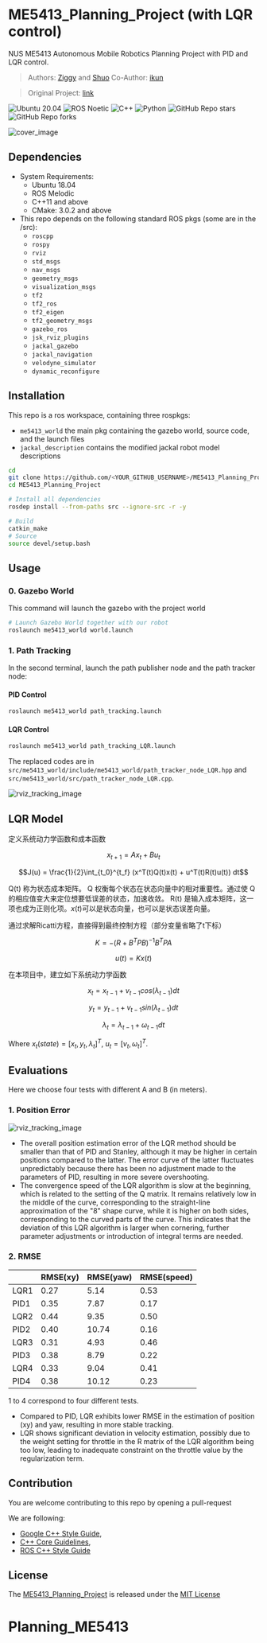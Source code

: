# ME5413_Planning_Project (with LQR control)

NUS ME5413 Autonomous Mobile Robotics Planning Project with PID and LQR control.


> Authors: [Ziggy](https://github.com/ziggyhuang) and [Shuo](https://github.com/SS47816)
> Co-Author: [ikun](https://github.com/ccoopq)

>Original Project: [link](https://github.com/NUS-Advanced-Robotics-Centre/ME5413_Planning_Project)

![Ubuntu 20.04](https://img.shields.io/badge/OS-Ubuntu_20.04-informational?style=flat&logo=ubuntu&logoColor=white&color=2bbc8a)
![ROS Noetic](https://img.shields.io/badge/Tools-ROS_Noetic-informational?style=flat&logo=ROS&logoColor=white&color=2bbc8a)
![C++](https://img.shields.io/badge/Code-C++-informational?style=flat&logo=c%2B%2B&logoColor=white&color=2bbc8a)
![Python](https://img.shields.io/badge/Code-Python-informational?style=flat&logo=Python&logoColor=white&color=2bbc8a)
![GitHub Repo stars](https://img.shields.io/github/stars/NUS-Advanced-Robotics-Centre/ME5413_Planning_Project?color=FFE333)
![GitHub Repo forks](https://img.shields.io/github/forks/NUS-Advanced-Robotics-Centre/ME5413_Planning_Project?color=FFE333)

![cover_image](src/me5413_world/media/rviz_overview.png)

## Dependencies

- System Requirements:
  - Ubuntu 18.04
  - ROS Melodic
  - C++11 and above
  - CMake: 3.0.2 and above
- This repo depends on the following standard ROS pkgs (some are in the /src):
  - `roscpp`
  - `rospy`
  - `rviz`
  - `std_msgs`
  - `nav_msgs`
  - `geometry_msgs`
  - `visualization_msgs`
  - `tf2`
  - `tf2_ros`
  - `tf2_eigen`
  - `tf2_geometry_msgs`
  - `gazebo_ros`
  - `jsk_rviz_plugins`
  - `jackal_gazebo`
  - `jackal_navigation`
  - `velodyne_simulator`
  - `dynamic_reconfigure`

## Installation

This repo is a ros workspace, containing three rospkgs:

- `me5413_world` the main pkg containing the gazebo world, source code, and the launch files
- `jackal_description` contains the modified jackal robot model descriptions

```bash
cd
git clone https://github.com/<YOUR_GITHUB_USERNAME>/ME5413_Planning_Project.git
cd ME5413_Planning_Project

# Install all dependencies
rosdep install --from-paths src --ignore-src -r -y

# Build
catkin_make
# Source
source devel/setup.bash
```

## Usage

### 0. Gazebo World

This command will launch the gazebo with the project world

```bash
# Launch Gazebo World together with our robot
roslaunch me5413_world world.launch
```

### 1. Path Tracking

In the second terminal, launch the path publisher node and the path tracker node:

#### PID Control
```bash
roslaunch me5413_world path_tracking.launch
```

#### LQR Control
```bash
roslaunch me5413_world path_tracking_LQR.launch
```
The replaced codes are in `src/me5413_world/include/me5413_world/path_tracker_node_LQR.hpp` and `src/me5413_world/src/path_tracker_node_LQR.cpp`.

![rviz_tracking_image](src/me5413_world/media/rviz_tracking.png)


## LQR Model
定义系统动力学函数和成本函数

$$x_{t+1}  =  Ax_t + Bu_t$$

$$J(u) = \frac{1}{2}\int_{t_0}^{t_f} (x^T(t)Q(t)x(t) + u^T(t)R(t)u(t)) dt$$

Q(t) 称为状态成本矩阵。 Q 权衡每个状态在状态向量中的相对重要性。通过使 Q 的相应值变大来定位想要低误差的状态，加速收敛。 R(t) 是输入成本矩阵，这一项也成为正则化项。$x(t)$可以是状态向量，也可以是状态误差向量。

通过求解Ricatti方程，直接得到最终控制方程（部分变量省略了t下标）

$$K = -(R+B^TPB)^{-1}B^TPA$$

$$u(t) = Kx(t)$$

在本项目中，建立如下系统动力学函数

$$
x_t = x_{t-1} + v_{t-1}cos(\lambda_{t-1})dt
$$

$$
y_t = y_{t-1} + v_{t-1}sin(\lambda_{t-1})dt
$$

$$
\lambda_t = \lambda_{t-1} + \omega_{t-1}dt
$$

Where $x_t(state) = [x_t, y_t, \lambda_t]^T$, $u_t = [v_t, \omega_t]^T$.

## Evaluations
Here we choose four tests with different A and B (in meters). 

### 1. Position Error
![rviz_tracking_image](pos_error.png)
 - The overall position estimation error of the LQR method should be smaller than that of PID and Stanley, although it may be higher in certain positions compared to the latter. The error curve of the latter fluctuates unpredictably because there has been no adjustment made to the parameters of PID, resulting in more severe overshooting. 
 - The convergence speed of the LQR algorithm is slow at the beginning, which is related to the setting of the Q matrix. It remains relatively low in the middle of the curve, corresponding to the straight-line approximation of the "8" shape curve, while it is higher on both sides, corresponding to the curved parts of the curve. This indicates that the deviation of this LQR algorithm is larger when cornering, further parameter adjustments or introduction of integral terms are needed.

### 2. RMSE
|   | RMSE(xy) | RMSE(yaw) | RMSE(speed) |
| ----- | ----- | ----- | ----- |
| LQR1 | 0.27 | 5.14 | 0.53 |
| PID1 | 0.35 | 7.87 | 0.17 |
| LQR2 | 0.44 | 9.35 | 0.50 |
| PID2 | 0.40 | 10.74 | 0.16 |
| LQR3 | 0.31 | 4.93 | 0.46 |
| PID3 | 0.38 | 8.79 | 0.22 |
| LQR4 | 0.33 | 9.04 | 0.41 |
| PID4 | 0.38 | 10.12 | 0.23 |

1 to 4 correspond to four different tests. 
- Compared to PID, LQR exhibits lower RMSE in the estimation of position (xy) and yaw, resulting in more stable tracking.
- LQR shows significant deviation in velocity estimation, possibly due to the weight setting for throttle in the R matrix of the LQR algorithm being too low, leading to inadequate constraint on the throttle value by the regularization term.


## Contribution

You are welcome contributing to this repo by opening a pull-request

We are following:

- [Google C++ Style Guide](https://google.github.io/styleguide/cppguide.html),
- [C++ Core Guidelines](https://isocpp.github.io/CppCoreGuidelines/CppCoreGuidelines#main),
- [ROS C++ Style Guide](http://wiki.ros.org/CppStyleGuide)

## License

The [ME5413_Planning_Project](https://github.com/NUS-Advanced-Robotics-Centre/ME5413_Planning_Project) is released under the [MIT License](https://github.com/NUS-Advanced-Robotics-Centre/ME5413_Planning_Project/blob/main/LICENSE)
# Planning_ME5413

